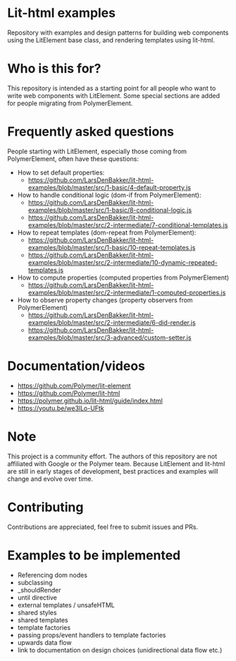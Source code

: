 # Lit-html examples
Repository with examples and design patterns for building web components using the LitElement base class, and rendering templates using lit-html.

# Who is this for?
This repository is intended as a starting point for all people who want to write web components with LitElement. Some special sections are added for people migrating from PolymerElement.

# Frequently asked questions
People starting with LitElement, especially those coming from PolymerElement, often have these questions:
* How to set default properties:
  * https://github.com/LarsDenBakker/lit-html-examples/blob/master/src/1-basic/4-default-property.js
* How to handle conditional logic (dom-if from PolymerElement):
  * https://github.com/LarsDenBakker/lit-html-examples/blob/master/src/1-basic/8-conditional-logic.js
  * https://github.com/LarsDenBakker/lit-html-examples/blob/master/src/2-intermediate/7-conditional-templates.js
* How to repeat templates (dom-repeat from PolymerElement):
  * https://github.com/LarsDenBakker/lit-html-examples/blob/master/src/1-basic/10-repeat-templates.js
  * https://github.com/LarsDenBakker/lit-html-examples/blob/master/src/2-intermediate/10-dynamic-repeated-templates.js
* How to compute properties (computed properties from PolymerElement)
  * https://github.com/LarsDenBakker/lit-html-examples/blob/master/src/2-intermediate/1-computed-properties.js
* How to observe property changes (property observers from PolymerElement)
  * https://github.com/LarsDenBakker/lit-html-examples/blob/master/src/2-intermediate/6-did-render.js
  * https://github.com/LarsDenBakker/lit-html-examples/blob/master/src/3-advanced/custom-setter.js

# Documentation/videos
* https://github.com/Polymer/lit-element
* https://github.com/Polymer/lit-html
* https://polymer.github.io/lit-html/guide/index.html
* https://youtu.be/we3lLo-UFtk

# Note
This project is a community effort. The authors of this repository are not affiliated with Google or the Polymer team. Because LitElement and lit-html are still in early stages of development, best practices and examples will change and evolve over time.

# Contributing
Contributions are appreciated, feel free to submit issues and PRs.

# Examples to be implemented
* Referencing dom nodes
* subclassing
* _shouldRender
* until directive
* external templates / unsafeHTML
* shared styles
* shared templates
* template factories
* passing props/event handlers to template factories
* upwards data flow
* link to documentation on design choices (unidirectional data flow etc.)
